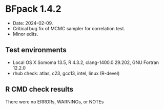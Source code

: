 # BFpack 1.4.2

* Date: 2024-02-09.
* Critical bug fix of MCMC sampler for correlation test.
* Minor edits.

## Test environments
* Local OS X Somoma 13.5, R 4.3.2, clang-1400.0.29.202, GNU Fortran 12.2.0
* rhub check: atlas, c23, gcc13, intel, linux (R-devel)

## R CMD check results
There were no ERRORs, WARNINGs, or NOTEs

